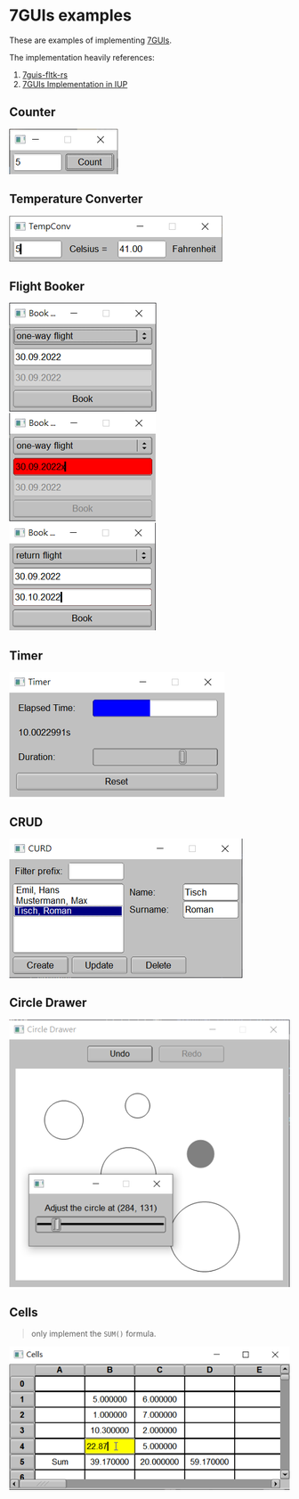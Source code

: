 # 7GUIs examples

These are examples of implementing [7GUIs](https://eugenkiss.github.io/7guis/).

The implementation heavily references:
1. [7guis-fltk-rs](https://github.com/tdryer/7guis-fltk-rs)
2. [7GUIs Implementation in IUP](https://www.tecgraf.puc-rio.br/iup/en/7gui/7gui.html)

## Counter

![screenshot](counter/screenshot.png)

## Temperature Converter

![screenshot](temperature/screenshot.png)

## Flight Booker

![one way flight](flightbooker/screenshot1.png)
![abnormal](flightbooker/screenshot2.png)
![return flight](flightbooker/screenshot3.png)

## Timer

![screenshot](timer/screenshot.png)

## CRUD

![screenshot](crud/screenshot.png)

## Circle Drawer

![screenshot](circle/screenshot.png)

## Cells

> only implement the `SUM()` formula.

![screenshot](cells/screenshot.png)
